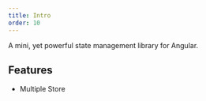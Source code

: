 ```yaml
---
title: Intro
order: 10
---
```


A mini, yet powerful state management library for Angular.

## Features
- Multiple Store

